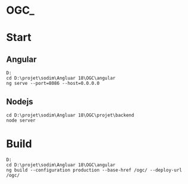 # OGC_
# Start
##	Angular
	D:
	cd D:\projet\sodim\Angluar 18\OGC\angular
	ng serve --port=8086 --host=0.0.0.0
##	Nodejs
	cd D:\projet\sodim\Angluar 18\OGC\projet\backend
	node server
	
# Build
	D:
	cd D:\projet\sodim\Angluar 18\OGC\angular
	ng build --configuration production --base-href /ogc/ --deploy-url /ogc/
